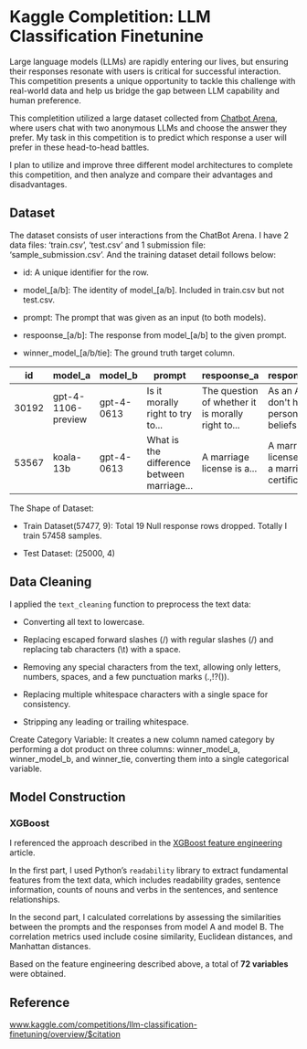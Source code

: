 # Kaggle Completition: LLM Classification Finetunine

Large language models (LLMs) are rapidly entering our lives, but ensuring their responses resonate with users is critical for successful interaction. This competition presents a unique opportunity to tackle this challenge with real-world data and help us bridge the gap between LLM capability and human preference.

This completition utilized a large dataset collected from [Chatbot Arena](https://lmarena.ai), where users chat with two anonymous LLMs and choose the answer they prefer. My task in this competition is to predict which response a user will prefer in these head-to-head battles.

I plan to utilize and improve three different model architectures to complete this competition, and then analyze and compare their advantages and disadvantages.

## Dataset 
The dataset consists of user interactions from the ChatBot Arena. I have 2 data files: ‘train.csv’, ‘test.csv’ and 1 submission file: ‘sample_submission.csv’. And the training dataset detail follows below: 

- id: A unique identifier for the row.

- model_[a/b]: The identity of model_[a/b]. Included in train.csv but not test.csv.

- prompt: The prompt that was given as an input (to both models).

- respoonse_[a/b]: The response from model_[a/b] to the given prompt.

- winner_model_[a/b/tie]: The ground truth target column.


|id    |model_a           |model_b   |prompt                            |respoonse_a                                        |response_b|winner_model_a|winner_model_b|winner_model_tie|
|------|------------------|----------|----------------------------------|---------------------------------------------------|----------|--------------|--------------|--------------|
|30192|gpt-4-1106-preview|gpt-4-0613|Is it morally right to try to...|The question of whether it is morally right to...|As an AI, I don't have personal beliefs or ...|1|0|0|
|53567|koala-13b|gpt-4-0613|What is the difference between marriage...|A marriage license is a...|A marriage license and a marriage certificate...|0|1|0|

The Shape of Dataset: 

- Train Dataset(57477, 9): Total 19 Null response rows dropped. Totally I train 57458 samples.

- Test Dataset: (25000, 4) 


## Data Cleaning
I applied the `text_cleaning` function to preprocess the text data:

  - Converting all text to lowercase.

  - Replacing escaped forward slashes (\/) with regular slashes (/) and replacing tab characters (\t) with a space.
  
  - Removing any special characters from the text, allowing only letters, numbers, spaces, and a few punctuation marks (.,!?()).
  
  - Replacing multiple whitespace characters with a single space for consistency.
  
  - Stripping any leading or trailing whitespace.

Create Category Variable: It creates a new column named category by performing a dot product on three columns: winner_model_a, winner_model_b, and winner_tie, converting them into a single categorical variable.

## Model Construction
### XGBoost
I referenced the approach described in the [XGBoost feature engineering](https://www.kaggle.com/code/nikhilnb08/llm-classification-feature-engineering-xgboost) article. 

In the first part, I used Python’s `readability` library to extract fundamental features from the text data, which includes readability grades, sentence information, counts of nouns and verbs in the sentences, and sentence relationships. 

In the second part, I calculated correlations by assessing the similarities between the prompts and the responses from model A and model B. The correlation metrics used include cosine similarity, Euclidean distances, and Manhattan distances.

Based on the feature engineering described above, a total of **72 variables** were obtained.


## Reference
www.kaggle.com/competitions/llm-classification-finetuning/overview/$citation
